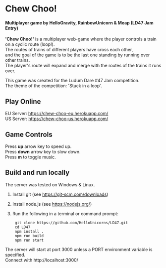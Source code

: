 # Chew Choo!
#### Multiplayer game by HelloGravity, RainbowUnicorn & Meap (LD47 Jam Entry)

**'Chew Choo!'** is a multiplayer web-game where the player controls a train on a cyclic route (loop!).  
The routes of trains of different players have cross each other,  
and the goal of the game is to be the last one standing by running over other trains.  
The player's route will expand and merge with the routes of the trains it runs over.  

This game was created for the Ludum Dare #47 Jam competition.  
The theme of the competition: 'Stuck in a loop'.  

  
## Play Online

EU Server: https://chew-choo-eu.herokuapp.com/  
US Server: https://chew-choo-us.herokuapp.com/  
  
## Game Controls
Press **up** arrow key to speed up.  
Press **down** arrow key to slow down.  
Press **m** to toggle music.  
  
## Build and run locally
The server was tested on Windows & Linux.
1. Install git (see https://git-scm.com/downloads)
2. Install node.js (see https://nodejs.org/)
3. Run the following in a terminal or command prompt:

        git clone https://github.com/HelloUnicorns/LD47.git
        cd LD47
        npm install .
        npm run build
        npm run start

The server will start at port 3000 unless a PORT environment variable is specified.  
Connect with http://localhost:3000/  



